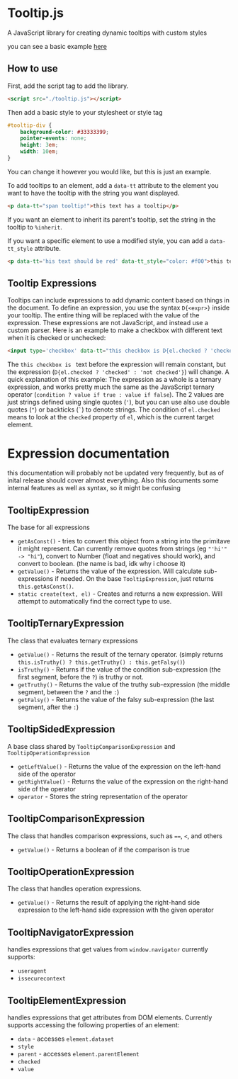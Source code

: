 # Tooltip.js
A JavaScript library for creating dynamic tooltips with custom styles

you can see a basic example [here](https://leotomasmc.github.io/Tooltip.js/example.html)

## How to use
First, add the script tag to add the library.
```html
<script src="./tooltip.js"></script>
```
Then add a basic style to your stylesheet or style tag
```css
#tooltip-div {
    background-color: #33333399;
    pointer-events: none;
    height: 3em;
    width: 10em;
}
```
You can change it however you would like, but this is just an example.

To add tooltips to an element, add a `data-tt` attribute to the element you want to have the tooltip with the string you want displayed.
```html
<p data-tt="span tooltip!">this text has a tooltip</p>
```
If you want an element to inherit its parent's tooltip, set the string in the tooltip to `%inherit`.

If you want a specific element to use a modified style, you can add a `data-tt_style` attribute.
```html
<p data-tt='his text should be red' data-tt_style="color: #f00">this text has a tooltip with colored text</p>
```

## Tooltip Expressions
Tooltips can include expressions to add dynamic content based on things in the document. To define an expression, you use the syntax `D{<expr>}` inside your tooltip. The entire thing will be replaced with the value of the expression. These expressions are not JavaScript, and instead use a custom parser. Here is an example to make a checkbox with different text when it is checked or unchecked:
```html
<input type='checkbox' data-tt="this checkbox is D{el.checked ? 'checked' : 'not checked'}">
```
The `this checkbox is ` text before the expression will remain constant, but the expression (`D{el.checked ? 'checked' : 'not checked'}`) will change. A quick explanation of this example: The expression as a whole is a ternary expression, and works pretty much the same as the JavaScript ternary operator (`condition ? value if true : value if false`). The 2 values are just strings defined using single quotes (`'`), but you can use also use double quotes (`"`) or backticks (`` ` ``) to denote strings. The condition of `el.checked` means to look at the `checked` property of `el`, which is the current target element.

# Expression documentation
this documentation will probably not be updated very frequently, but as of inital release should cover almost everything. Also this documents some internal features as well as syntax, so it might be confusing

## TooltipExpression
The base for all expressions
- `getAsConst()` - tries to convert this object from a string into the primitave it might represent. Can currently remove quotes from strings (eg `"'hi'" -> "hi"`), convert to Number (float and negatives should work), and convert to boolean. (the name is bad, idk why i choose it)
- `getValue()` - Returns the value of the expression. Will calculate sub-expressions if needed. On the base `TooltipExpression`, just returns `this.getAsConst()`.
- `static create(text, el)` - Creates and returns a new expression. Will attempt to automatically find the correct type to use.

## TooltipTernaryExpression
The class that evaluates ternary expressions
- `getValue()` - Returns the result of the ternary operator. (simply returns `this.isTruthy() ? this.getTruthy() : this.getFalsy()`)
- `isTruthy()` - Returns if the value of the condition sub-expression (the first segment, before the `?`) is truthy or not.
- `getTruthy()` - Returns the value of the truthy sub-expression (the middle segment, between the `?` and the `:`)
- `getFalsy()` - Returns the value of the falsy sub-expression (the last segment, after the `:`)

## TooltipSidedExpression
A base class shared by `TooltipComparisonExpression` and `TooltipOperationExpression`
- `getLeftValue()` - Returns the value of the expression on the left-hand side of the operator
- `getRightValue()` - Returns the value of the expression on the right-hand side of the operator
- `operator` - Stores the string representation of the operator

## TooltipComparisonExpression
The class that handles comparison expressions, such as `==`, `<`, and others
- `getValue()` - Returns a boolean of if the comparison is true

## TooltipOperationExpression
The class that handles operation expressions.
- `getValue()` - Returns the result of applying the right-hand side expression to the left-hand side expression with the given operator

## TooltipNavigatorExpression
handles expressions that get values from `window.navigator`
currently supports:
- `useragent`
- `issecurecontext`

## TooltipElementExpression
handles expressions that get attributes from DOM elements.
Currently supports accessing the following properties of an element:
- `data` - accesses `element.dataset`
- `style`
- `parent` - accesses `element.parentElement`
- `checked`
- `value`
